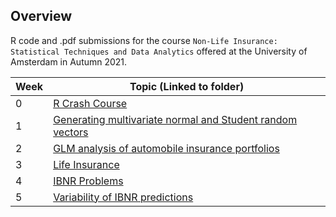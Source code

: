 ## Overview

R code and .pdf submissions for the course
`Non-Life Insurance: Statistical Techniques and Data Analytics` offered
at the University of Amsterdam in Autumn 2021.

<table>
<thead>
<tr class="header">
<th>Week</th>
<th>Topic (Linked to folder)</th>
</tr>
</thead>
<tbody>
<tr class="odd">
<td>0</td>
<td><a href="https://github.com/phase-plane/nli/tree/master/Week%200">R Crash Course</a></td>
</tr>
<tr class="even">
<td>1</td>
<td><a href="https://github.com/phase-plane/nli/tree/master/Week%201">Generating multivariate normal and Student random vectors</a></td>
</tr>
<tr class="odd">
<td>2</td>
<td><a href="https://github.com/phase-plane/nli/tree/master/Week%202">GLM analysis of automobile insurance portfolios</a></td>
</tr>
<tr class="even">
<td>3</td>
<td><a href="https://github.com/phase-plane/nli/tree/master/Week%203">Life Insurance</a></td>
</tr>
<tr class="odd">
<td>4</td>
<td><a href="https://github.com/phase-plane/nli/tree/master/Week%204">IBNR Problems</a></td>
</tr>
<tr class="even">
<td>5</td>
<td><a href="https://github.com/phase-plane/nli/tree/master/Week%205">Variability of IBNR predictions</a></td>
</tr>
</tbody>
</table>

